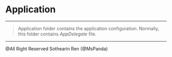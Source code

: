 #  Application
-------------------------------------------

> Application folder contains the application configuration. Normally, this folder contains *AppDelegate* file.



--------------------------------------------
@All Right Reserved
Sothearin Ren (@MsPanda)

